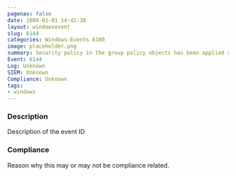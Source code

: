 ```yaml
---
pagenav: false
date: 1800-01-01 14:42:38
layout: windowsevent
slug: 6144
categories: Windows-Events 6100
image: placeholder.png
summary: Security policy in the group policy objects has been applied successfully
Event: 6144
Log: Unknown
SIEM: Unknown
Compliance: Unknown
tags:
- windows
---
```


### Description

Description of the event ID

### Compliance

Reason why this may or may not be compliance related.
